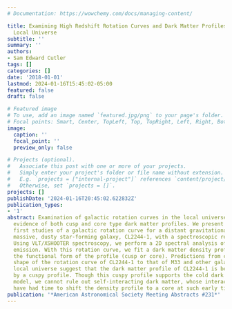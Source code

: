 ```yaml
---
# Documentation: https://wowchemy.com/docs/managing-content/

title: Examining High Redshift Rotation Curves and Dark Matter Profiles Outside the
  Local Universe
subtitle: ''
summary: ''
authors:
- Sam Edward Cutler
tags: []
categories: []
date: '2018-01-01'
lastmod: 2024-01-16T15:45:02-05:00
featured: false
draft: false

# Featured image
# To use, add an image named `featured.jpg/png` to your page's folder.
# Focal points: Smart, Center, TopLeft, Top, TopRight, Left, Right, BottomLeft, Bottom, BottomRight.
image:
  caption: ''
  focal_point: ''
  preview_only: false

# Projects (optional).
#   Associate this post with one or more of your projects.
#   Simply enter your project's folder or file name without extension.
#   E.g. `projects = ["internal-project"]` references `content/project/deep-learning/index.md`.
#   Otherwise, set `projects = []`.
projects: []
publishDate: '2024-01-16T20:45:02.622832Z'
publication_types:
- '1'
abstract: Examination of galactic rotation curves in the local universe has yielded
  evidence of both cusp and core type dark matter profiles. We present one of the
  first studies of a galactic rotation curve for a distant gravitationally-lensed
  massive, dusty star-forming galaxy, CL2244-1, with a spectroscopic redshift 1.77.
  Using VLT/XSHOOTER spectroscopy, we perform a 2D spectral analysis of the H-alpha
  emission. With this rotation curve, we fit a dark matter density profile and determine
  the functional form of the profile (cusp or core). Predictions from comparing the
  shape of the rotation curve of CL2244-1 to that of M33 and other galaxies in the
  local universe suggest that the dark matter profile of CL2244-1 is best represented
  by a cuspy profile. Though this cuspy profile supports the cold dark matter cosmological
  model, we cannot rule out self-interacting dark matter, whose interactions may not
  have had time to shift the density profile to a core at such early times.
publication: '*American Astronomical Society Meeting Abstracts #231*'
---
```

